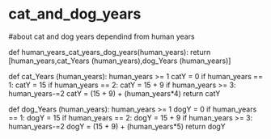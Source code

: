 # cat_and_dog_years
#about cat and dog years dependind from human years


def human_years_cat_years_dog_years(human_years):
    return [human_years,cat_Years (human_years),dog_Years (human_years)]


def cat_Years (human_years):
    human_years >= 1
    catY = 0
    if human_years == 1:
        catY = 15
    if human_years == 2:
        catY = 15 + 9
    if human_years >= 3:
        human_years-=2
        catY = (15 + 9) + (human_years*4)
    return catY


def dog_Years (human_years):
    human_years >= 1
    dogY = 0
    if human_years == 1:
        dogY = 15
    if human_years == 2:
        dogY = 15 + 9
    if human_years >= 3:
        human_years-=2
        dogY = (15 + 9) + (human_years*5)
    return dogY
